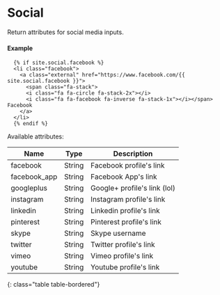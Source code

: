 # Social

Return attributes for social media inputs.

#### Example

~~~ liquid
  {% if site.social.facebook %}
  <li class="facebook">
    <a class="external" href="https://www.facebook.com/{{ site.social.facebook }}">
      <span class="fa-stack">
      <i class="fa fa-circle fa-stack-2x"></i>
      <i class="fa fa-facebook fa-inverse fa-stack-1x"></i></span> Facebook
    </a>
  </li>
  {% endif %}
~~~

Available attributes:

Name         | Type | Description
-------------|------|------------
facebook     | String | Facebook profile's link
facebook_app | String | Facebook App's link
googleplus   | String | Google+ profile's link (lol)
instagram    | String | Instagram profile's link
linkedin     | String | Linkedin profile's link
pinterest    | String | Pinterest profile's link
skype        | String | Skype username
twitter      | String | Twitter profile's link
vimeo        | String | Vimeo profile's link
youtube      | String | Youtube profile's link
{: class="table table-bordered"}
